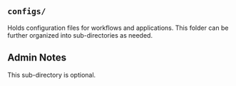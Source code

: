 ## `configs/`

Holds configuration files for workflows and applications. This folder can be further organized into sub-directories as needed. 

## Admin Notes

This sub-directory is optional. 

